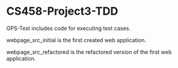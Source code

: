 # CS458-Project3-TDD

GPS-Test includes code for executing test cases.

webpage_src_initial is the first created web application.

webpage_src_refactored is the refactored version of the first web application.
